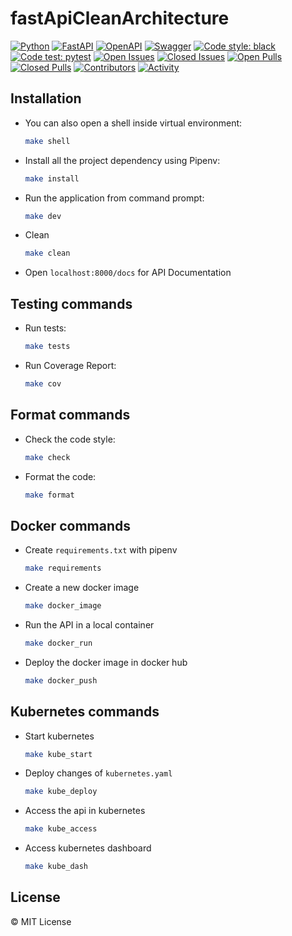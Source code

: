 # fastApiCleanArchitecture

[![Python](https://img.shields.io/badge/python-3670A0?style=for-the-badge&logo=python&logoColor=ffdd54)](https://docs.python.org/3/)
[![FastAPI](https://img.shields.io/badge/FastAPI-005571?style=for-the-badge&logo=fastapi)](https://fastapi.tiangolo.com/)
[![OpenAPI](https://img.shields.io/badge/openapi-6BA539?style=for-the-badge&logo=openapi-initiative&logoColor=fff)](https://www.openapis.org/)
[![Swagger](https://img.shields.io/badge/-Swagger-%23Clojure?style=for-the-badge&logo=swagger&logoColor=white)](https://swagger.io/)
[![Code style: black](https://img.shields.io/badge/code%20style-black-000000.svg?style=for-the-badge)](https://black.readthedocs.io/en/stable/)
[![Code test: pytest](https://img.shields.io/badge/code%20test-pytest-3670A0.svg?style=for-the-badge)](https://docs.pytest.org/en/7.4.x/)
[![Open Issues](https://img.shields.io/github/issues-raw/Felipe-Baz/fastapi-clean-architecture?style=for-the-badge)](https://github.com/Felipe-Baz/fastapi-clean-architecture/issues)
[![Closed Issues](https://img.shields.io/github/issues-closed-raw/Felipe-Baz/fastapi-clean-architecture?style=for-the-badge)](https://github.com/Felipe-Baz/fastapi-clean-architecture/issues?q=is%3Aissue+is%3Aclosed)
[![Open Pulls](https://img.shields.io/github/issues-pr-raw/Felipe-Baz/fastapi-clean-architecture?style=for-the-badge)](https://github.com/Felipe-Baz/fastapi-clean-architecture/pulls)
[![Closed Pulls](https://img.shields.io/github/issues-pr-closed-raw/Felipe-Baz/fastapi-clean-architecture?style=for-the-badge)](https://github.com/Felipe-Baz/fastapi-clean-architecture/pulls?q=is%3Apr+is%3Aclosed)
[![Contributors](https://img.shields.io/github/contributors/Felipe-Baz/fastapi-clean-architecture?style=for-the-badge)](https://github.com/Felipe-Baz/fastapi-clean-architecture/graphs/contributors)
[![Activity](https://img.shields.io/github/last-commit/Felipe-Baz/fastapi-clean-architecture?style=for-the-badge&label=most%20recent%20activity)](https://github.com/Felipe-Baz/fastapi-clean-architecture/pulse)


## Installation

 - You can also open a shell inside virtual environment:

   ```sh
   make shell
   ```

 - Install all the project dependency using Pipenv:

   ```sh
   make install
   ```

 - Run the application from command prompt:

   ```sh
   make dev
   ```

 - Clean

   ```sh
   make clean
   ```

 - Open `localhost:8000/docs` for API Documentation

## Testing commands

 - Run tests:
   ```sh
   make tests
   ```

 - Run Coverage Report:

   ```sh
   make cov
   ```

## Format commands

 - Check the code style:

   ```sh
   make check
   ```

 - Format the code:

   ```sh
   make format
   ```

## Docker commands

 - Create `requirements.txt` with pipenv

   ```sh
   make requirements
   ```

 - Create a new docker image

   ```sh
   make docker_image
   ```

 - Run the API in a local container

   ```sh
   make docker_run
   ```

 - Deploy the docker image in docker hub

   ```sh
   make docker_push
   ```

## Kubernetes commands

 - Start kubernetes 

   ```sh
   make kube_start
   ```

 - Deploy changes of `kubernetes.yaml`

   ```sh
   make kube_deploy
   ```

 - Access the api in kubernetes

   ```sh
   make kube_access
   ```

 - Access kubernetes dashboard

   ```sh
   make kube_dash
   ```

## License

&copy; MIT License